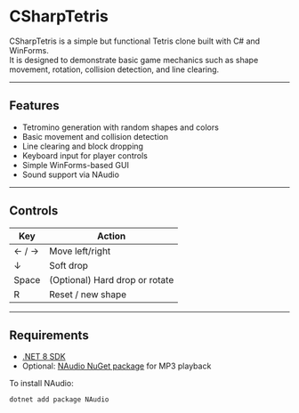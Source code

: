 # CSharpTetris

CSharpTetris is a simple but functional Tetris clone built with C# and WinForms.  
It is designed to demonstrate basic game mechanics such as shape movement, rotation, collision detection, and line clearing.

---

## Features

- Tetromino generation with random shapes and colors
- Basic movement and collision detection
- Line clearing and block dropping
- Keyboard input for player controls
- Simple WinForms-based GUI
- Sound support via NAudio

---

## Controls

| Key       | Action             |
|-----------|--------------------|
| ← / →     | Move left/right    |
| ↓         | Soft drop          |
| Space     | (Optional) Hard drop or rotate |
| R         | Reset / new shape  |

---

## Requirements

- [.NET 8 SDK](https://dotnet.microsoft.com/en-us/download)
- Optional: [NAudio NuGet package](https://www.nuget.org/packages/NAudio) for MP3 playback

To install NAudio:

```bash
dotnet add package NAudio
